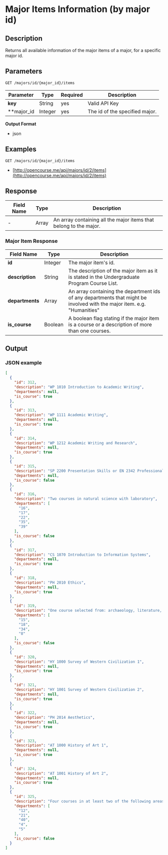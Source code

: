 # Major Items Information (by major id)

## Description

Returns all available information of the major items of a major, for a specific major id.

## Parameters

`GET /majors/id/{major_id}/items`

Parameter  | Type | Required | Description
------- | ------- | ------ | --------
**key** |  String | yes   | Valid API Key
**major_id | Integer | yes | The id of the specified major.

**Output Format**

- json

## Examples

`GET /majors/id/{major_id}/items`

- [http://opencourse.me/api/majors/id/2/items](http://opencourse.me/api/majors/id/2/items)


## Response

Field Name   |  Type    | Description
------------|   -------- |  --------- |
- | Array | An array containing all the major items that belong to the major.

### Major Item Response

Field Name | Type | Description
---------- | ------ | ----------|
**id** | Integer | The major item's id.
**description** | String | The description of the major item as it is stated in the Undergraduate Program Course List.
**departments** | Array | An array containing the department ids of any departments that might be involved with the major item. e.g. "Humanities"
**is_course** | Boolean | A boolean flag stating if the major item is a course or a description of more than one courses.

## Output

### JSON example

```json
[
  {
    "id": 312,
    "description": "WP 1010 Introduction to Academic Writing",
    "departments": null,
    "is_course": true
  },
  {
    "id": 313,
    "description": "WP 1111 Academic Writing",
    "departments": null,
    "is_course": true
  },
  {
    "id": 314,
    "description": "WP 1212 Academic Writing and Research",
    "departments": null,
    "is_course": true
  },
  {
    "id": 315,
    "description": "SP 2200 Presentation Skills or EN 2342 Professional Communication",
    "departments": null,
    "is_course": false
  },
  {
    "id": 316,
    "description": "Two courses in natural science with laboratory",
    "departments": [
      "16",
      "17",
      "22",
      "35",
      "39"
    ],
    "is_course": false
  },
  {
    "id": 317,
    "description": "CS 1070 Introduction to Information Systems",
    "departments": null,
    "is_course": true
  },
  {
    "id": 318,
    "description": "PH 2010 Ethics",
    "departments": null,
    "is_course": true
  },
  {
    "id": 319,
    "description": "One course selected from: archaeology, literature, classical literature, music, philosophy, theatre arts",
    "departments": [
      "15",
      "18",
      "34",
      "8"
    ],
    "is_course": false
  },
  {
    "id": 320,
    "description": "HY 1000 Survey of Western Civilization 1",
    "departments": null,
    "is_course": true
  },
  {
    "id": 321,
    "description": "HY 1001 Survey of Western Civilization 2",
    "departments": null,
    "is_course": true
  },
  {
    "id": 322,
    "description": "PH 2014 Aesthetics",
    "departments": null,
    "is_course": true
  },
  {
    "id": 323,
    "description": "AT 1000 History of Art 1",
    "departments": null,
    "is_course": true
  },
  {
    "id": 324,
    "description": "AT 1001 History of Art 2",
    "departments": null,
    "is_course": true
  },
  {
    "id": 325,
    "description": "Four courses in at least two of the following areas: anthropology, economics, political science, psychology, sociology",
    "departments": [
      "12",
      "21",
      "40",
      "4",
      "5"
    ],
    "is_course": false
  }
]
```